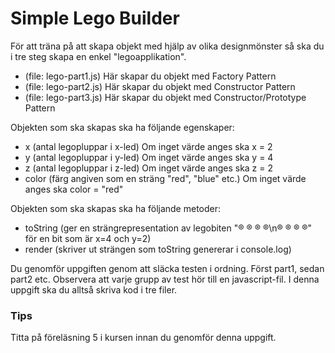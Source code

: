 # Simple Lego Builder
För att träna på att skapa objekt med hjälp av olika designmönster så ska du i tre steg skapa en enkel "legoapplikation".

- (file: lego-part1.js) Här skapar du objekt med Factory Pattern
- (file: lego-part2.js) Här skapar du objekt med Constructor Pattern
- (file: lego-part3.js) Här skapar du objekt med Constructor/Prototype Pattern

Objekten som ska skapas ska ha följande egenskaper:
- x (antal legopluppar i x-led) Om inget värde anges ska x = 2
- y (antal legopluppar i y-led) Om inget värde anges ska y = 4
- z (antal legopluppar i z-led) Om inget värde anges ska z = 2
- color (färg angiven som en sträng "red", "blue" etc.) Om inget värde anges ska color = "red"

Objekten som ska skapas ska ha följande metoder:
- toString (ger en strängrepresentation av legobiten "® ® ® ®\\n® ® ® ®" för en bit som är x=4 och y=2)
- render (skriver ut strängen som toString genererar i console.log)

Du genomför uppgiften genom att släcka testen i ordning. Först part1, sedan part2 etc. Observera att varje grupp av test hör till en javascript-fil. I denna uppgift ska du alltså skriva kod i tre filer.

### Tips
Titta på föreläsning 5 i kursen innan du genomför denna uppgift.
